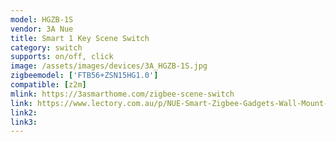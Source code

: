 ```yaml
---
model: HGZB-1S
vendor: 3A Nue
title: Smart 1 Key Scene Switch
category: switch
supports: on/off, click
image: /assets/images/devices/3A_HGZB-1S.jpg
zigbeemodel: ['FTB56+ZSN15HG1.0']
compatible: [z2m]
mlink: https://3asmarthome.com/zigbee-scene-switch
link: https://www.lectory.com.au/p/NUE-Smart-Zigbee-Gadgets-Wall-Mount-Light-Switch-1/NUESCENE1
link2: 
link3: 
---
```



